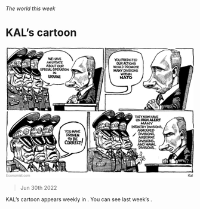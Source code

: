 ###### The world this week

# KAL’s cartoon 

#####  

![image](images/20220702_WWD000.png) 

> Jun 30th 2022 





KAL’s cartoon appears weekly in . You can see last week’s .

